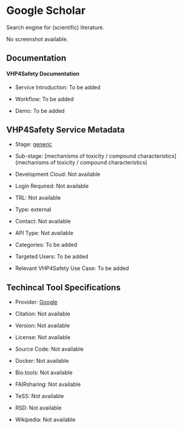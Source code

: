 # Google Scholar

<!--- This file is autogenerated. Edit gscholar.json to make changes in this page. --->

Search engine for (scientific) literature.

No screenshot available.

## Documentation

#### VHP4Safety Documentation

* Service Introduction: To be added

* Workflow: To be added

* Demo: To be added

<h4 id='tess-widget-materials-header'></h4>

<div id='tess-widget-materials-list' class='tess-widget tess-widget-list'></div>
<script>
  function initTeSSWidgets() {
    var query = 'gscholar';
    if (query.trim() != '') {
      TessWidget.Materials(document.getElementById('tess-widget-materials-list'),
                           'SimpleList',
                           {
                             opts: {
                               enableSearch: false
                             },
                             params: {
                               pageSize: 5,
                               q: query
                             }
                           });
      document.getElementById('tess-widget-materials-header').innerHTML = 'Documentation from ELIXIR TeSS'
    }
}
</script>
<script async='' defer='' src='https://elixirtess.github.io/TeSS_widgets/components/js/tess-widget-standalone.js' onload='initTeSSWidgets()'></script>


## VHP4Safety Service Metadata

* Stage: <span class="glossary_term">[generic](generic)</span>

* Sub-stage: <span class="glossary_term">[mechanisms of toxicity / compound characteristics​](mechanisms of toxicity / compound characteristics​)</span>

* Development Cloud: Not available

* Login Required: Not available

* TRL: Not available

* Type: external

* Contact: Not available

* API Type: Not available

* Categories: To be added

* Targeted Users: To be added

* Relevant VHP4Safety Use Case: To be added

## Techincal Tool Specifications

* Provider: [Google](https://google.com/)

* Citation: Not available

* Version: Not available

* License: Not available

* Source Code: Not available

* Docker: Not available

* Bio.tools: Not available

* FAIRsharing: Not available

* TeSS: Not available

* RSD: Not available

* Wikipedia: Not available

<script type="application/ld+json">
  {
    "@context": "https://schema.org/",
    "@type": "SoftwareApplication",
    "http://purl.org/dc/terms/conformsTo": {
      "@type": "CreativeWork", "@id": "https://bioschemas.org/profiles/ComputationalTool/1.0-RELEASE"
    },
    "@id" : "https://vhp4safety.github.io/cloud/service/gscholar",
    "name": "Google Scholar",
    "description": "Search engine for (scientific) literature.",
    "url": "https://scholar.google.com/"
  }
</script>
